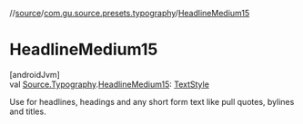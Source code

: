 //[source](../../index.md)/[com.gu.source.presets.typography](index.md)/[HeadlineMedium15](-headline-medium15.md)

# HeadlineMedium15

[androidJvm]\
val [Source.Typography](../com.gu.source/-source/-typography/index.md).[HeadlineMedium15](-headline-medium15.md): [TextStyle](https://developer.android.com/reference/kotlin/androidx/compose/ui/text/TextStyle.html)

Use for headlines, headings and any short form text like pull quotes, bylines and titles.
